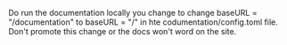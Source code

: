 Do run the documentation locally you change to change
baseURL = "/documentation" to baseURL = "/"
in hte codumentation/config.toml file. 
Don't promote this change or the docs won't word on the site. 